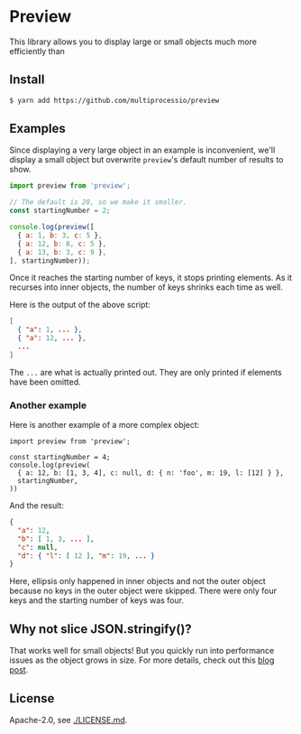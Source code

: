 # Preview

This library allows you to display large or small objects much more efficiently than

## Install

```bash
$ yarn add https://github.com/multiprocessio/preview
```

## Examples

Since displaying a very large object in an example is inconvenient,
we'll display a small object but overwrite `preview`'s default number
of results to show.

```javascript
import preview from 'preview';

// The default is 20, so we make it smaller.
const startingNumber = 2;

console.log(preview([
  { a: 1, b: 3, c: 5 },
  { a: 12, b: 8, c: 5 },
  { a: 13, b: 3, c: 9 },
], startingNumber));
```

Once it reaches the starting number of keys, it stops printing
elements. As it recurses into inner objects, the number of keys
shrinks each time as well.

Here is the output of the above script:

```json
[
  { "a": 1, ... },
  { "a": 12, ... },
  ...
]
```

The `...` are what is actually printed out. They are only printed if
elements have been omitted.

### Another example

Here is another example of a more complex object:

```
import preview from 'preview';

const startingNumber = 4;
console.log(preview(
  { a: 12, b: [1, 3, 4], c: null, d: { n: 'foo', m: 19, l: [12] } },
  startingNumber,
))
```

And the result:

```json
{
  "a": 12,
  "b": [ 1, 3, ... ],
  "c": null,
  "d": { "l": [ 12 ], "m": 19, ... }
}
```

Here, ellipsis only happened in inner objects and not the outer object
because no keys in the outer object were skipped. There were only four
keys and the starting number of keys was four.

## Why not slice JSON.stringify()?

That works well for small objects! But you quickly run into
performance issues as the object grows in size. For more details,
check out this [blog
post](https://datastation.multiprocess.io/blog/2021-07-15-writing-an-efficient-javascript-object-previewer.html).

## License

Apache-2.0, see [./LICENSE.md](./LICENSE.md).
